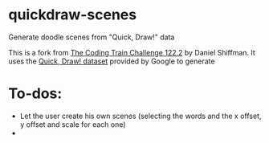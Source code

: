 # quickdraw-scenes
 Generate doodle scenes from "Quick, Draw!" data

 This is a fork from [The Coding Train Challenge 122.2](https://thecodingtrain.com/CodingChallenges/122.2-quick-draw) by Daniel Shiffman. It uses the [Quick, Draw! dataset](https://quickdraw.withgoogle.com/data) provided by Google to generate 

 # To-dos:
 * Let the user create his own scenes (selecting the words and the x offset, y offset and scale for each one)
 *
